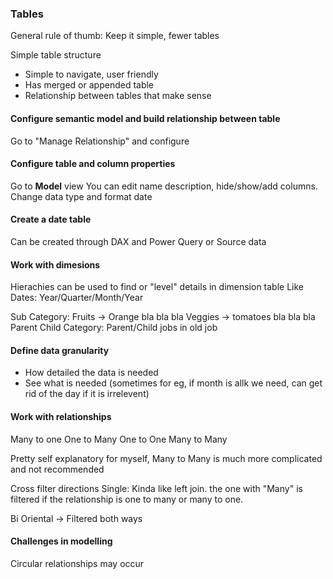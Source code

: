 ### Tables ###
General rule of thumb: Keep it simple, fewer tables

Simple table structure
- Simple to navigate, user friendly
- Has merged or appended table
- Relationship between tables that make sense

#### Configure semantic model and build relationship between table ####

Go to "Manage Relationship" and configure

#### Configure table and column properties #### 

Go to **Model** view
You can edit name description, hide/show/add columns. Change data type and format date

#### Create a date table ####

Can be created through DAX and Power Query or Source data

#### Work with dimesions ####

Hierachies can be used to find or "level" details in dimension table
Like Dates: Year/Quarter/Month/Year

Sub Category: Fruits -> Orange bla bla bla Veggies -> tomatoes bla bla bla
Parent Child Category: Parent/Child jobs in old job

#### Define data granularity #### 
- How detailed the data is needed
- See what is needed (sometimes for eg, if month is allk we need, can get rid of the day if it is irrelevent)

#### Work with relationships ####
Many to one
One to Many
One to One
Many to Many

Pretty self explanatory for myself, Many to Many is much more complicated and not recommended

Cross filter directions
Single: Kinda like left join. the one with "Many" is filtered if the relationship is one to many or many to one.

Bi Oriental -> Filtered both ways

#### Challenges in modelling ####
Circular relationships may occur
